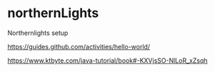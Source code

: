 # northernLights
Northernlights setup 

https://guides.github.com/activities/hello-world/

https://www.ktbyte.com/java-tutorial/book#-KXVjsSO-NlLoR_xZsqh
